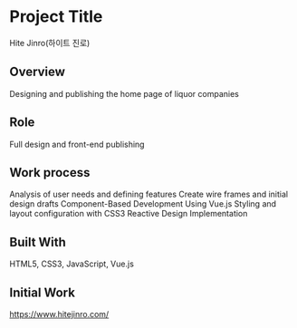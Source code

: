 # Project Title
  Hite Jinro(하이트 진로)

## Overview
  Designing and publishing the home page of liquor companies

## Role
  Full design and front-end publishing

## Work process
  Analysis of user needs and defining features
  Create wire frames and initial design drafts
  Component-Based Development Using Vue.js
  Styling and layout configuration with CSS3
  Reactive Design Implementation

## Built With
  HTML5, CSS3, JavaScript, Vue.js

## Initial Work
  https://www.hitejinro.com/
